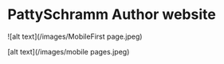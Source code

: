 # PattySchramm Author website

![alt text](/images/MobileFirst page.jpeg)

[alt text](/images/mobile pages.jpeg)